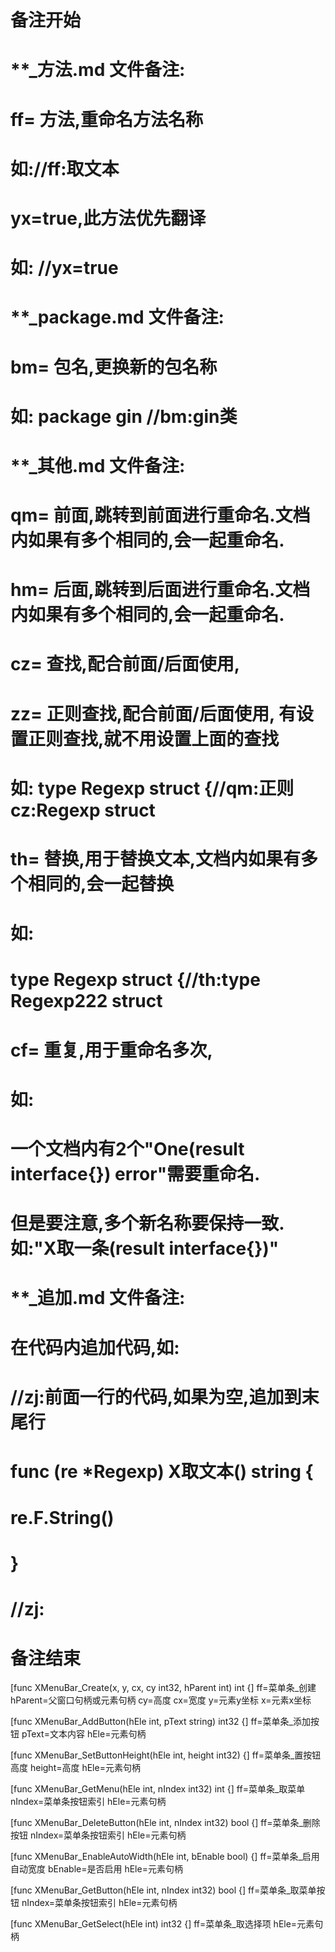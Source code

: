 # 备注开始
# **_方法.md 文件备注:
# ff= 方法,重命名方法名称
# 如://ff:取文本
#
# yx=true,此方法优先翻译
# 如: //yx=true

# **_package.md 文件备注:
# bm= 包名,更换新的包名称 
# 如: package gin //bm:gin类

# **_其他.md 文件备注:
# qm= 前面,跳转到前面进行重命名.文档内如果有多个相同的,会一起重命名.
# hm= 后面,跳转到后面进行重命名.文档内如果有多个相同的,会一起重命名.
# cz= 查找,配合前面/后面使用,
# zz= 正则查找,配合前面/后面使用, 有设置正则查找,就不用设置上面的查找
# 如: type Regexp struct {//qm:正则 cz:Regexp struct
#
# th= 替换,用于替换文本,文档内如果有多个相同的,会一起替换
# 如:
# type Regexp struct {//th:type Regexp222 struct
#
# cf= 重复,用于重命名多次,
# 如: 
# 一个文档内有2个"One(result interface{}) error"需要重命名.
# 但是要注意,多个新名称要保持一致. 如:"X取一条(result interface{})"

# **_追加.md 文件备注:
# 在代码内追加代码,如:
# //zj:前面一行的代码,如果为空,追加到末尾行
# func (re *Regexp) X取文本() string { 
# re.F.String()
# }
# //zj:
# 备注结束

[func XMenuBar_Create(x, y, cx, cy int32, hParent int) int {]
ff=菜单条_创建
hParent=父窗口句柄或元素句柄
cy=高度
cx=宽度
y=元素y坐标
x=元素x坐标

[func XMenuBar_AddButton(hEle int, pText string) int32 {]
ff=菜单条_添加按钮
pText=文本内容
hEle=元素句柄

[func XMenuBar_SetButtonHeight(hEle int, height int32) {]
ff=菜单条_置按钮高度
height=高度
hEle=元素句柄

[func XMenuBar_GetMenu(hEle int, nIndex int32) int {]
ff=菜单条_取菜单
nIndex=菜单条按钮索引
hEle=元素句柄

[func XMenuBar_DeleteButton(hEle int, nIndex int32) bool {]
ff=菜单条_删除按钮
nIndex=菜单条按钮索引
hEle=元素句柄

[func XMenuBar_EnableAutoWidth(hEle int, bEnable bool) {]
ff=菜单条_启用自动宽度
bEnable=是否启用
hEle=元素句柄

[func XMenuBar_GetButton(hEle int, nIndex int32) bool {]
ff=菜单条_取菜单按钮
nIndex=菜单条按钮索引
hEle=元素句柄

[func XMenuBar_GetSelect(hEle int) int32 {]
ff=菜单条_取选择项
hEle=元素句柄
